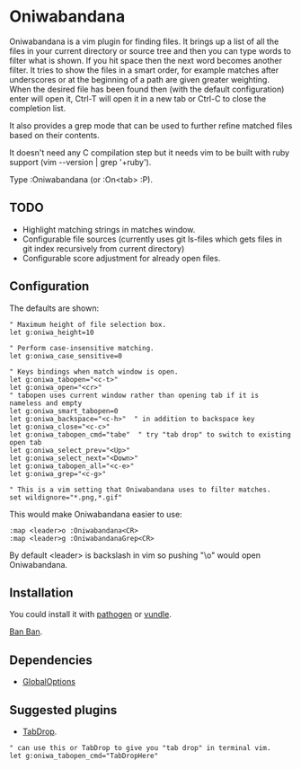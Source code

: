 # Oniwabandana

Oniwabandana is a vim plugin for finding files. It brings up a list of all the files in your current directory or source tree and then you can type words to filter what is shown. If you hit space then the next word becomes another filter. It tries to show the files in a smart order, for example matches after underscores or at the beginning of a path are given greater weighting. When the desired file has been found then (with the default configuration) enter will open it, Ctrl-T will open it in a new tab or Ctrl-C to close the completion list.

It also provides a grep mode that can be used to further refine matched files based on their contents.

It doesn't need any C compilation step but it needs vim to be built with ruby support (vim --version | grep '+ruby').

Type :Oniwabandana (or :On&lt;tab&gt; :P).

## TODO
* Highlight matching strings in matches window.
* Configurable file sources (currently uses git ls-files which gets files in git index recursively from current directory)
* Configurable score adjustment for already open files.

## Configuration

The defaults are shown:
```
" Maximum height of file selection box.
let g:oniwa_height=10

" Perform case-insensitive matching.
let g:oniwa_case_sensitive=0

" Keys bindings when match window is open.
let g:oniwa_tabopen="<c-t>"
let g:oniwa_open="<cr>"
" tabopen uses current window rather than opening tab if it is nameless and empty
let g:oniwa_smart_tabopen=0
let g:oniwa_backspace="<c-h>"  " in addition to backspace key
let g:oniwa_close="<c-c>"
let g:oniwa_tabopen_cmd="tabe"  " try "tab drop" to switch to existing open tab
let g:oniwa_select_prev="<Up>"
let g:oniwa_select_next="<Down>"
let g:oniwa_tabopen_all="<c-e>"
let g:oniwa_grep="<c-g>"

" This is a vim setting that Oniwabandana uses to filter matches.
set wildignore="*.png,*.gif"
```

This would make Oniwabandana easier to use:
```
:map <leader>o :Oniwabandana<CR>
:map <leader>g :OniwabandanaGrep<CR>
```

By default &lt;leader&gt; is backslash in vim so pushing "\o" would open Oniwabandana.

## Installation

You could install it with [pathogen](https://github.com/tpope/vim-pathogen) or [vundle](https://github.com/gmarik/Vundle.vim).

[Ban Ban](http://wikimoon.org/index.php?title=Oniwabandana).

## Dependencies
 * [GlobalOptions](http://www.vim.org/scripts/script.php?script\_id=4414)

## Suggested plugins

* [TabDrop](https://github.com/nuisanceofcats/tabdrop).
```
" can use this or TabDrop to give you "tab drop" in terminal vim.
let g:oniwa_tabopen_cmd="TabDropHere"
```

